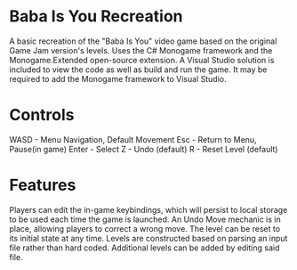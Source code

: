 # Baba Is You Recreation
A basic recreation of the "Baba Is You" video game based on the original Game Jam version's levels.
Uses the C# Monogame framework and the Monogame.Extended open-source extension.
A Visual Studio solution is included to view the code as well as build and run the game.
It may be required to add the Monogame framework to Visual Studio.

# Controls
WASD - Menu Navigation, Default Movement
Esc - Return to Menu, Pause(in game)
Enter - Select
Z - Undo (default)
R - Reset Level (default)

# Features
Players can edit the in-game keybindings, which will persist to local storage to be used each time the game is launched.
An Undo Move mechanic is in place, allowing players to correct a wrong move.
The level can be reset to its initial state at any time.
Levels are constructed based on parsing an input file rather than hard coded. Additional levels can be added by editing said file.
